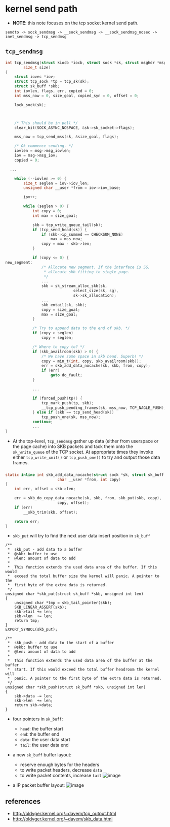 # kernel send path
* **NOTE**: this note focuses on the tcp socket kernel send path.
```
sendto -> sock_sendmsg -> __sock_sendmsg -> __sock_sendmsg_nosec -> inet_sendmsg -> tcp_sendmsg
```

## `tcp_sendmsg`

```c
int tcp_sendmsg(struct kiocb *iocb, struct sock *sk, struct msghdr *msg,
		size_t size)
{
	struct iovec *iov;
	struct tcp_sock *tp = tcp_sk(sk);
	struct sk_buff *skb;
	int iovlen, flags, err, copied = 0;
	int mss_now = 0, size_goal, copied_syn = 0, offset = 0;

	lock_sock(sk);



	/* This should be in poll */
	clear_bit(SOCK_ASYNC_NOSPACE, &sk->sk_socket->flags);

	mss_now = tcp_send_mss(sk, &size_goal, flags);

	/* Ok commence sending. */
	iovlen = msg->msg_iovlen;
	iov = msg->msg_iov;
	copied = 0;

  ...

	while (--iovlen >= 0) {
		size_t seglen = iov->iov_len;
		unsigned char __user *from = iov->iov_base;

		iov++;

		while (seglen > 0) {
			int copy = 0;
			int max = size_goal;

			skb = tcp_write_queue_tail(sk);                            // check if last skb in the write queue has room to write
			if (tcp_send_head(sk)) {
				if (skb->ip_summed == CHECKSUM_NONE)
					max = mss_now;
				copy = max - skb->len;
			}

			if (copy <= 0) {                                            // write queue last skb doesn't have room to write, allocate new skb
new_segment:
				/* Allocate new segment. If the interface is SG,
				 * allocate skb fitting to single page.
				 */
                ...
				skb = sk_stream_alloc_skb(sk,
							  select_size(sk, sg),
							  sk->sk_allocation);
                ...
				skb_entail(sk, skb);                                    // append the new allocated skb to the write queue
				copy = size_goal;
				max = size_goal;
			}

			/* Try to append data to the end of skb. */
			if (copy > seglen)
				copy = seglen;

			/* Where to copy to? */
			if (skb_availroom(skb) > 0) {
				/* We have some space in skb head. Superb! */
				copy = min_t(int, copy, skb_availroom(skb));
				err = skb_add_data_nocache(sk, skb, from, copy);
				if (err)
					goto do_fault;
			}

            ...

			if (forced_push(tp)) {
				tcp_mark_push(tp, skb);
				__tcp_push_pending_frames(sk, mss_now, TCP_NAGLE_PUSH);
			} else if (skb == tcp_send_head(sk))
				tcp_push_one(sk, mss_now);
			continue;
			...
}
```

* At the top-level, `tcp_sendmsg` gather up data (either from userspace or the page cache) into SKB packets and tack them onto the `sk_write_queue` of the TCP socket. At appropriate times they invoke either `tcp_write_xmit()` or `tcp_push_one()` to try and output those data frames.

###

```c
static inline int skb_add_data_nocache(struct sock *sk, struct sk_buff *skb,
				       char __user *from, int copy)
{
	int err, offset = skb->len;

	err = skb_do_copy_data_nocache(sk, skb, from, skb_put(skb, copy),
				       copy, offset);
	if (err)
		__skb_trim(skb, offset);

	return err;
}
```
* `skb_put` will try to find the next user data insert position in `sk_buff`

```
/**
 *	skb_put - add data to a buffer
 *	@skb: buffer to use
 *	@len: amount of data to add
 *
 *	This function extends the used data area of the buffer. If this would
 *	exceed the total buffer size the kernel will panic. A pointer to the
 *	first byte of the extra data is returned.
 */
unsigned char *skb_put(struct sk_buff *skb, unsigned int len)
{
	unsigned char *tmp = skb_tail_pointer(skb);
	SKB_LINEAR_ASSERT(skb);
	skb->tail += len;
	skb->len  += len;
	return tmp;
}
EXPORT_SYMBOL(skb_put);

/**
 *	skb_push - add data to the start of a buffer
 *	@skb: buffer to use
 *	@len: amount of data to add
 *
 *	This function extends the used data area of the buffer at the buffer
 *	start. If this would exceed the total buffer headroom the kernel will
 *	panic. A pointer to the first byte of the extra data is returned.
 */
unsigned char *skb_push(struct sk_buff *skb, unsigned int len)
{
	skb->data -= len;
	skb->len  += len;
	return skb->data;
}
```

* four pointers in `sk_buff`:
	* `head`: the buffer start
 	* `end`: the buffer end
	* `data`: the user data start
 	* `tail`: the user data end

* a new `sk_buff` buffer layout:
	* reserve enough bytes for the headers
 	* to write packet headers, decrease `data`
	* to write packet contents, increase `tail`
![image](https://github.com/user-attachments/assets/9b7bda4b-6540-4729-9e9a-37145d431d15)

* a IP packet buffer layout:
![image](https://github.com/user-attachments/assets/18a16e61-347f-406d-94a2-a660acd8e3c8)


## references
* http://oldvger.kernel.org/~davem/tcp_output.html
* http://oldvger.kernel.org/~davem/skb_data.html
